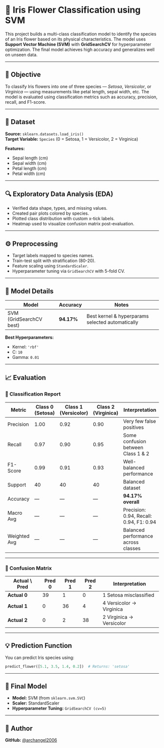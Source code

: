 # 🌸 Iris Flower Classification using SVM  

This project builds a multi-class classification model to identify the species of an Iris flower based on its physical characteristics. The model uses **Support Vector Machine (SVM)** with **GridSearchCV** for hyperparameter optimization. The final model achieves high accuracy and generalizes well on unseen data.

---

## 📌 Objective  
To classify Iris flowers into one of three species — *Setosa*, *Versicolor*, or *Virginica* — using measurements like petal length, sepal width, etc. The model is evaluated using classification metrics such as accuracy, precision, recall, and F1-score.

---

## 📂 Dataset  
**Source:** `sklearn.datasets.load_iris()`  
**Target Variable:** `Species` (0 = Setosa, 1 = Versicolor, 2 = Virginica)

**Features:**
- Sepal length (cm)
- Sepal width (cm)
- Petal length (cm)
- Petal width (cm)

---

## 🔍 Exploratory Data Analysis (EDA)
- Verified data shape, types, and missing values.
- Created pair plots colored by species.
- Plotted class distribution with custom x-tick labels.
- Heatmap used to visualize confusion matrix post-evaluation.

---

## ⚙️ Preprocessing  
- Target labels mapped to species names.
- Train-test split with stratification (80-20).
- Feature scaling using `StandardScaler`.
- Hyperparameter tuning via `GridSearchCV` with 5-fold CV.

---

## 🧠 Model Details

| Model | Accuracy | Notes |
|-------|----------|-------|
| SVM (GridSearchCV best) | **94.17%** | Best kernel & hyperparams selected automatically |

**Best Hyperparameters:**
- Kernel: `'rbf'`
- C: `10`
- Gamma: `0.01`

---

## 📈 Evaluation  

### 🔢 Classification Report

| Metric     | Class 0 (Setosa) | Class 1 (Versicolor) | Class 2 (Virginica) | Interpretation |
|------------|------------------|-----------------------|----------------------|----------------|
| Precision  | 1.00             | 0.92                  | 0.90                 | Very few false positives |
| Recall     | 0.97             | 0.90                  | 0.95                 | Some confusion between Class 1 & 2 |
| F1-Score   | 0.99             | 0.91                  | 0.93                 | Well-balanced performance |
| Support    | 40               | 40                    | 40                   | Balanced dataset |
| Accuracy   | —                | —                     | —                    | **94.17% overall** |
| Macro Avg  | —                | —                     | —                    | Precision: 0.94, Recall: 0.94, F1: 0.94 |
| Weighted Avg| —               | —                     | —                    | Balanced performance across classes |

---

### 🧮 Confusion Matrix

| Actual \ Pred | Pred 0 | Pred 1 | Pred 2 | Interpretation |
|---------------|--------|--------|--------|----------------|
| **Actual 0**  | 39     | 1      | 0      | 1 Setosa misclassified |
| **Actual 1**  | 0      | 36     | 4      | 4 Versicolor → Virginica |
| **Actual 2**  | 0      | 2      | 38     | 2 Virginica → Versicolor |

---

## 💡 Prediction Function

You can predict Iris species using:

```python
predict_flower([5.1, 3.5, 1.4, 0.2])  # Returns: 'setosa'
```

---

## 🔢 Final Model  
- **Model:** SVM (from `sklearn.svm.SVC`)
- **Scaler:** StandardScaler
- **Hyperparameter Tuning:** `GridSearchCV (cv=5)`

---

## 👤 Author  
**GitHub:** [@archangel2006](https://github.com/archangel2006)  

